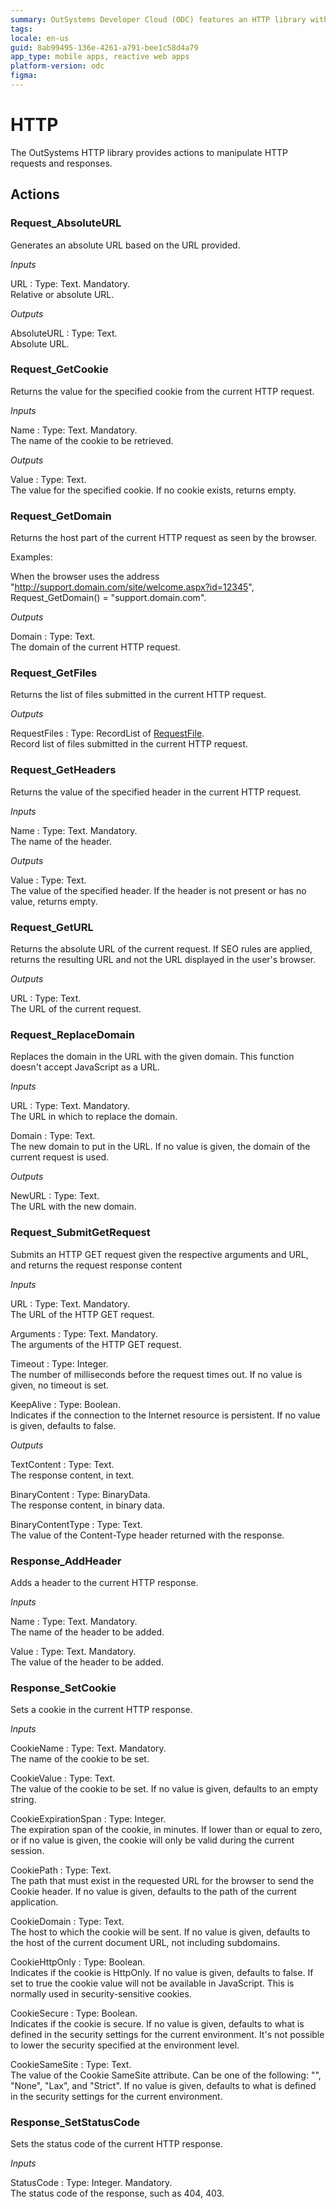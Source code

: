 ```yaml
---
summary: OutSystems Developer Cloud (ODC) features an HTTP library with actions for managing HTTP requests and responses.
tags:
locale: en-us
guid: 8ab99495-136e-4261-a791-bee1c58d4a79
app_type: mobile apps, reactive web apps
platform-version: odc
figma:
---
```

# HTTP

The OutSystems HTTP library provides actions to manipulate HTTP requests and responses.

## Actions

### Request_AbsoluteURL

Generates an absolute URL based on the URL provided.

*Inputs*

URL
:   Type: Text. Mandatory.  
    Relative or absolute URL.

*Outputs*

AbsoluteURL
:   Type: Text.  
    Absolute URL.


### Request_GetCookie

Returns the value for the specified cookie from the current HTTP request.

*Inputs*

Name
:   Type: Text. Mandatory.  
    The name of the cookie to be retrieved.

*Outputs*

Value
:   Type: Text.  
    The value for the specified cookie. If no cookie exists, returns empty.


### Request_GetDomain

Returns the host part of the current HTTP request as seen by the browser.

Examples:

When the browser uses the address "http://support.domain.com/site/welcome.aspx?id=12345", Request_GetDomain() = "support.domain.com".

*Outputs*

Domain
:   Type: Text.  
    The domain of the current HTTP request.


### Request_GetFiles 

Returns the list of files submitted in the current HTTP request.

*Outputs*

RequestFiles
:   Type: RecordList of [RequestFile](#Structure_RequestFile).  
    Record list of files submitted in the current HTTP request.


### Request_GetHeaders 

Returns the value of the specified header in the current HTTP request.

*Inputs*

Name
:   Type: Text. Mandatory.  
    The name of the header.

*Outputs*

Value
:   Type: Text.  
    The value of the specified header. If the header is not present or has no value, returns empty.


### Request_GetURL 

Returns the absolute URL of the current request. If SEO rules are applied, returns the resulting URL and not the URL displayed in the user's browser.

*Outputs*

URL
:   Type: Text.  
    The URL of the current request.


### Request_ReplaceDomain 

Replaces the domain in the URL with the given domain. This function doesn't accept JavaScript as a URL.

*Inputs*

URL
:   Type: Text. Mandatory.  
    The URL in which to replace the domain.

Domain
:   Type: Text.  
    The new domain to put in the URL. If no value is given, the domain of the current request is used.

*Outputs*

NewURL
:   Type: Text.  
    The URL with the new domain.


### Request_SubmitGetRequest 

Submits an HTTP GET request given the respective arguments and URL, and returns the request response content

*Inputs*

URL
:   Type: Text. Mandatory.  
    The URL of the HTTP GET request.
    
Arguments
:   Type: Text. Mandatory.  
    The arguments of the HTTP GET request.

Timeout
:   Type: Integer.  
    The number of milliseconds before the request times out. If no value is given, no timeout is set.

KeepAlive
:   Type: Boolean.  
    Indicates if the connection to the Internet resource is persistent. If no value is given, defaults to false.

*Outputs*

TextContent
:   Type: Text.  
    The response content, in text.

BinaryContent
:   Type: BinaryData.  
    The response content, in binary data.

BinaryContentType
:   Type: Text.  
   The value of the Content-Type header returned with the response.


### Response_AddHeader 

Adds a header to the current HTTP response.

*Inputs*

Name
:   Type: Text. Mandatory.  
    The name of the header to be added.

Value
:   Type: Text. Mandatory.  
   The value of the header to be added.


### Response_SetCookie 

Sets a cookie in the current HTTP response.

*Inputs*

CookieName
:   Type: Text. Mandatory.  
    The name of the cookie to be set.

CookieValue
:   Type: Text.  
    The value of the cookie to be set. If no value is given, defaults to an empty string.

CookieExpirationSpan
:   Type: Integer.  
    The expiration span of the cookie, in minutes. If lower than or equal to zero, or if no value is given, the cookie will only be valid during the current session.

CookiePath
:   Type: Text.  
    The path that must exist in the requested URL for the browser to send the Cookie header. If no value is given, defaults to the path of the current application.

CookieDomain
:   Type: Text.  
    The host to which the cookie will be sent. If no value is given, defaults to the host of the current document URL, not including subdomains.

CookieHttpOnly
:   Type: Boolean.  
    Indicates if the cookie is HttpOnly. If no value is given, defaults to false. If set to true the cookie value will not be available in JavaScript. This is normally used in security-sensitive cookies.

CookieSecure
:   Type: Boolean.  
    Indicates if the cookie is secure. If no value is given, defaults to what is defined in the security settings for the current environment.
    It's not possible to lower the security specified at the environment level.

CookieSameSite
:   Type: Text.  
    The value of the Cookie SameSite attribute. Can be one of the following: "", "None", "Lax", and "Strict". If no value is given, defaults to what is defined in the security settings for the current environment.


### Response_SetStatusCode 

Sets the status code of the current HTTP response.

*Inputs*

StatusCode
:   Type: Integer. Mandatory.  
    The status code of the response, such as 404, 403.
